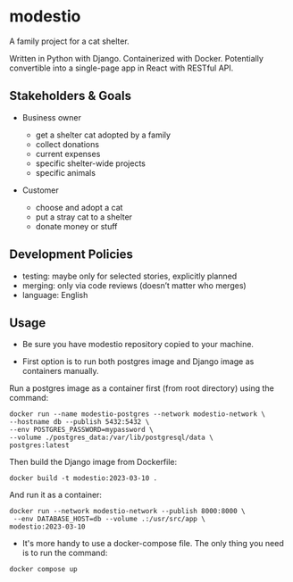 # modestio
A family project for a cat shelter.

Written in Python with Django. Containerized with Docker.
Potentially convertible into a single-page app in React with RESTful API.

## Stakeholders & Goals

* Business owner

  * get a shelter cat adopted by a family
  * collect donations
  * current expenses
  * specific shelter-wide projects
  * specific animals

* Customer

  * choose and adopt a cat
  * put a stray cat to a shelter
  * donate money or stuff

## Development Policies

* testing: maybe only for selected stories, explicitly planned
* merging: only via code reviews (doesn’t matter who merges)
* language: English

## Usage

* Be sure you have modestio repository copied to your machine.

* First option is to run both postgres image and Django image as containers manually.

Run a postgres image as a container first (from root directory) using the command:

```
docker run --name modestio-postgres --network modestio-network \
--hostname db --publish 5432:5432 \
--env POSTGRES_PASSWORD=mypassword \
--volume ./postgres_data:/var/lib/postgresql/data \
postgres:latest
```

Then build the Django image from Dockerfile:

```
docker build -t modestio:2023-03-10 .
```

And run it as a container:

```
docker run --network modestio-network --publish 8000:8000 \
 --env DATABASE_HOST=db --volume .:/usr/src/app \
modestio:2023-03-10
```

* It's more handy to use a docker-compose file. The only thing you need is to run the command:

```
docker compose up
```
